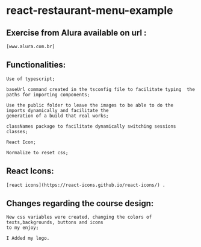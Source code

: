 # react-restaurant-menu-example







## Exercise from Alura available on url :
    [www.alura.com.br]




## Functionalities:
    
    Use of typescript;

    baseUrl command created in the tsconfig file to facilitate typing  the paths for importing components;

    Use the public folder to leave the images to be able to do the  imports dynamically and facilitate the
    generation of a build that real works;

    classNames package to facilitate dynamically switching sessions classes; 

    React Icon;

    Normalize to reset css;


 ## React Icons:
  
    [react icons](https://react-icons.github.io/react-icons/) .




## Changes regarding the course design:

    New css variables were created, changing the colors of texts,backgrounds, buttons and icons 
    to my enjoy;

    I Added my logo.
